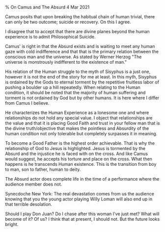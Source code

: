 % On Camus and The Absurd
4 Mar 2021

Camus posits that upon breaking the habitual chain of human trivial, there can only be two outcome; suicide or recovery. On this I agree.

I disagree that to accept that there are divine planes beyond the human experience is to admit Philosophical Suicide.

Camus' is right in that the Absurd exists and is waiting to meet any human gaze with cold indifference and that that is the primary relation between the conscious man and the universe.
As stated by Werner Herzog "The universe is monstrously indifferent to the existence of man."

His relation of the Human struggle to the myth of Sisyphus is a just one, however it is not the end of the story for me at least.
In this myth, Sisyphus is ordained by the Gods to eternal torment by the repetitive fruitless labor of pushing a boulder up a hill repeatedly.
When relating to the Human condition, it should be noted that the majority of human suffering and torment is not ordained by God but by other humans. It is here where I differ from Camus I believe.

He characterizes the Human Experience as a lonesome one and where relationships do not hold any special value. I object that relationships are the value and that it is placing Good Faith and trust in your fellow man that is the divine truth/objective that makes the pointless and Absurdity of the human condition not only tolerable but completely surpasses it in meaning.

To become a Good Father is the highest order achievable. That is why the relationship of God to Jesus is highlighted. Jesus is tormented by the Absurd and the injustice he is faced with on the cross. And like Camus would suggest, he accepts his torture and place on the cross. What then happens is he transcends Human existence. This is the transition from boy to man, son to father, human to deity.

The Absurd actor does complete life in the time of a performance where the audience member does not.

Synecdoche New York: The real devastation comes from us the audience knowing that you the young actor playing Willy Loman will also end up in that terrible desolation.

Should I play Don Juan? Do I chase after this woman I've just met?
What will become of it? Of us?
I think that at present, I should not. But the future looks bright.
